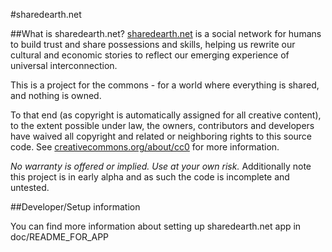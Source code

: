 #sharedearth.net

##What is sharedearth.net?
[sharedearth.net](http://sharedearth.net) is a social network for humans to build trust and share possessions and skills, helping us rewrite our cultural and economic stories to reflect our emerging experience of universal interconnection.

This is a project for the commons - for a world where everything is shared, and nothing is owned.

To that end (as copyright is automatically assigned for all creative content), to the extent possible under law, the owners, contributors and developers have waived all copyright and related or neighboring rights to this source code. See [creativecommons.org/about/cc0](http://creativecommons.org/about/cc0) for more information.

*No warranty is offered or implied. Use at your own risk.* Additionally note this project is in early alpha and as such the code is incomplete and untested.

##Developer/Setup information

You can find more information about setting up sharedearth.net app in doc/README\_FOR\_APP